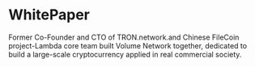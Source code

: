 # WhitePaper
Former Co-Founder and CTO of TRON.network.and Chinese FileCoin project-Lambda core team built Volume Network together, dedicated to build a large-scale cryptocurrency applied in real commercial society.
